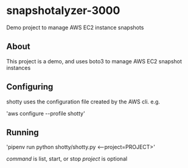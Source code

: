 # snapshotalyzer-3000

Demo project to manage AWS EC2 instance snapshots

## About

This project is a demo, and uses boto3 to manage AWS EC2 snapshot instances

## Configuring

shotty uses the configuration file created by the AWS cli. e.g.

'aws configure --profile shotty'

## Running

'pipenv run python shotty/shotty.py <command> <--project=PROJECT>'

*command* is list, start, or stop
*project* is optional
